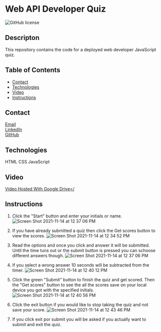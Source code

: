 # Web API Developer Quiz
![GitHub license](https://img.shields.io/badge/license-MIT-blue.svg)
## Descripton
This repository contains the code for a deployed web developer JavaScript quiz. 

## Table of Contents
* [Contact](#contact)
* [Technologies](#technologies)  
* [Video](#video)
* [Instructions](#instructions)

## Contact
<a href="mailto: matthewbrignola@du.edu">Email</a> <br>
<a href="https://www.linkedin.com/in/matthewbrignola/">LinkedIn</a> <br>
<a href="https://github.com/PrismaticDevelopmentStudios">GitHub</a> <br>
## Technologies
HTML
CSS
JavaScript
## Video
<a href="">Video Hosted With Google Drive</<a>
## Instructions

  1. Click the "Start" button and enter your initials or name.
  ![Screen Shot 2021-11-14 at 12 37 06 PM](https://user-images.githubusercontent.com/34839284/141695805-c695798a-93a0-499c-8600-7c07971ca9df.png)

  2. If you have already submitted a quiz then click the Get scores button to view the scores.
  ![Screen Shot 2021-11-14 at 12 34 52 PM](https://user-images.githubusercontent.com/34839284/141695734-c070c727-9073-48de-92d7-473f847d7a61.png)
  3. Read the options and once you click and answer it will be submitted. Until the time tuns out or the submit button is pressed you can schoose different answers though.
  ![Screen Shot 2021-11-14 at 12 37 06 PM](https://user-images.githubusercontent.com/34839284/141695842-d249de19-af3e-4e26-b8fa-6e357ccf4afc.png)
  4. If you select a wrong answer 10 seconds will be subtracted from the timer.
  ![Screen Shot 2021-11-14 at 12 40 12 PM](https://user-images.githubusercontent.com/34839284/141695896-da97c9c9-1768-4243-9ed9-9491500282b6.png)
  5. Click the green "Submit" button to finish the quiz and get scored. Then the "Get scores" button to see the all the scores save on your local device you got with the specified initials.
  ![Screen Shot 2021-11-14 at 12 40 56 PM](https://user-images.githubusercontent.com/34839284/141695971-57ab3ced-0ae8-4ff4-9225-5ba2e60a364e.png)
 6. Click the exit button if you would like to stop taking the quiz and not save your score.
![Screen Shot 2021-11-14 at 12 43 46 PM](https://user-images.githubusercontent.com/34839284/141696063-f129992f-d315-464a-9b90-846249d307b4.png)
  7. If you click exit por submit you will be asked if you actually want to submit and exit the quiz.
  
